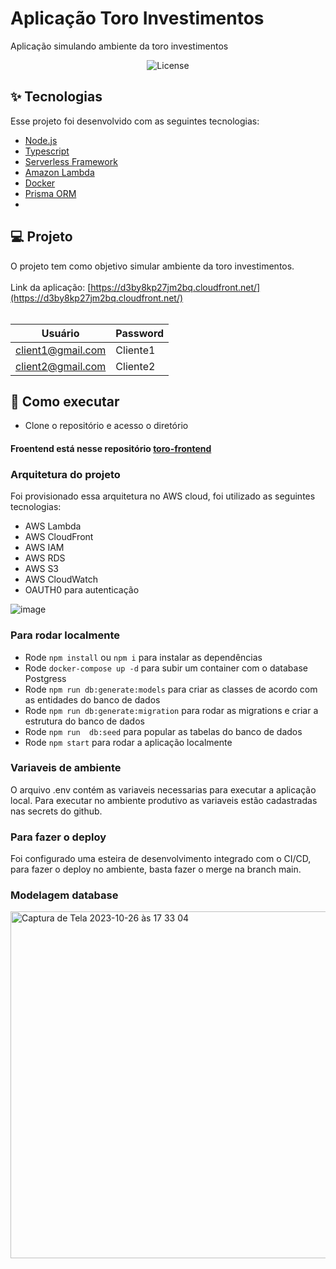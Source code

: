 # Aplicação Toro Investimentos
Aplicação simulando ambiente da toro investimentos
 
<p align="center">
  <img alt="License" src="https://img.shields.io/static/v1?label=license&message=MIT&color=8257E5&labelColor=000000">
</p>

## ✨ Tecnologias

Esse projeto foi desenvolvido com as seguintes tecnologias:

- [Node.js](https://nodejs.org/en/)
- [Typescript](https://www.typescriptlang.org/)
- [Serverless Framework](serverless.com/) 
- [Amazon Lambda](https://aws.amazon.com/pt/lambda/)
- [Docker](https://www.docker.com/)
- [Prisma ORM](https://www.prisma.io/)
- 
## 💻 Projeto

O projeto tem como objetivo simular ambiente da toro investimentos. <br><br>
Link da aplicação: [https://d3by8kp27jm2bq.cloudfront.net/](https://d3by8kp27jm2bq.cloudfront.net/)
<br><br>

Usuário   | Password
--------- | ------
client1@gmail.com | Cliente1
client2@gmail.com | Cliente2 

## 🚀 Como executar
- Clone o repositório e acesso o diretório

#### Froentend está nesse repositório [toro-frontend](https://github.com/Dionleno/toro-frontend) 

### Arquitetura do projeto
Foi provisionado essa arquitetura no AWS cloud, foi utilizado as seguintes tecnologias:
- AWS Lambda
- AWS CloudFront
- AWS IAM
- AWS RDS
- AWS S3
- AWS CloudWatch
- OAUTH0 para autenticação

![image](https://github.com/Dionleno/toro-microservice-backend/assets/19779057/7151b0be-12db-4b1a-becd-ea9cc243c96f)

### Para rodar localmente
- Rode `npm install` ou `npm i` para instalar as dependências
- Rode `docker-compose up -d` para subir um container com o database Postgress
- Rode `npm run db:generate:models` para criar as classes de acordo com as entidades do banco de dados
- Rode `npm run db:generate:migration` para rodar as migrations e criar a estrutura do banco de dados
- Rode `npm run  db:seed` para popular as tabelas do banco de dados
- Rode `npm start` para rodar a aplicação localmente

### Variaveis de ambiente
O arquivo .env contém as variaveis necessarias para executar a aplicação local. Para executar no ambiente produtivo as variaveis estão cadastradas nas secrets do github.

### Para fazer o deploy
Foi configurado uma esteira de desenvolvimento integrado com o CI/CD, para fazer o deploy no ambiente, basta fazer o merge na branch main.

### Modelagem database
<img width="555" alt="Captura de Tela 2023-10-26 às 17 33 04" src="https://github.com/Dionleno/toro-microservice-backend/assets/19779057/6c8f04ce-88cf-4154-98b5-df165c0f473e">
